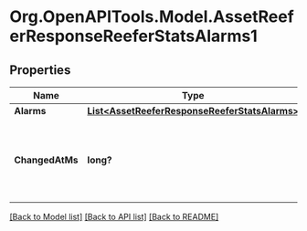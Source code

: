 # Org.OpenAPITools.Model.AssetReeferResponseReeferStatsAlarms1
## Properties

Name | Type | Description | Notes
------------ | ------------- | ------------- | -------------
**Alarms** | [**List&lt;AssetReeferResponseReeferStatsAlarms&gt;**](AssetReeferResponseReeferStatsAlarms.md) |  | [optional] 
**ChangedAtMs** | **long?** | Timestamp when the alarms were reported, in Unix milliseconds since epoch | [optional] 

[[Back to Model list]](../README.md#documentation-for-models) [[Back to API list]](../README.md#documentation-for-api-endpoints) [[Back to README]](../README.md)

